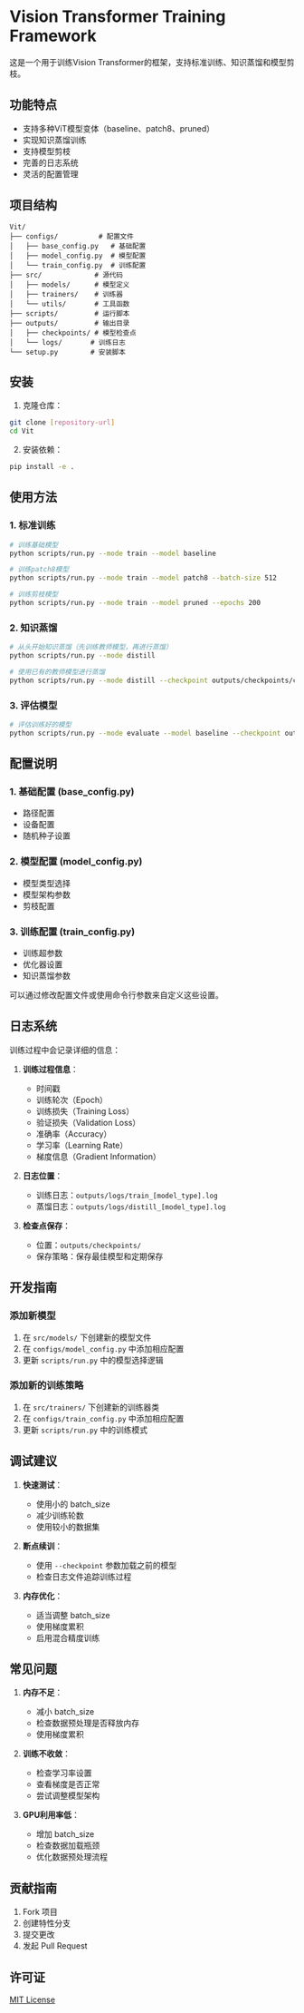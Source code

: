# Vision Transformer Training Framework

这是一个用于训练Vision Transformer的框架，支持标准训练、知识蒸馏和模型剪枝。

## 功能特点

- 支持多种ViT模型变体（baseline、patch8、pruned）
- 实现知识蒸馏训练
- 支持模型剪枝
- 完善的日志系统
- 灵活的配置管理

## 项目结构

```
Vit/
├── configs/          # 配置文件
│   ├── base_config.py   # 基础配置
│   ├── model_config.py  # 模型配置
│   └── train_config.py  # 训练配置
├── src/             # 源代码
│   ├── models/      # 模型定义
│   ├── trainers/    # 训练器
│   └── utils/       # 工具函数
├── scripts/         # 运行脚本
├── outputs/         # 输出目录
│   ├── checkpoints/ # 模型检查点
│   └── logs/       # 训练日志
└── setup.py        # 安装脚本
```

## 安装

1. 克隆仓库：
```bash
git clone [repository-url]
cd Vit
```

2. 安装依赖：
```bash
pip install -e .
```

## 使用方法

### 1. 标准训练

```bash
# 训练基础模型
python scripts/run.py --mode train --model baseline

# 训练patch8模型
python scripts/run.py --mode train --model patch8 --batch-size 512

# 训练剪枝模型
python scripts/run.py --mode train --model pruned --epochs 200
```

### 2. 知识蒸馏

```bash
# 从头开始知识蒸馏（先训练教师模型，再进行蒸馏）
python scripts/run.py --mode distill

# 使用已有的教师模型进行蒸馏
python scripts/run.py --mode distill --checkpoint outputs/checkpoints/checkpoint_baseline.pth
```

### 3. 评估模型

```bash
# 评估训练好的模型
python scripts/run.py --mode evaluate --model baseline --checkpoint outputs/checkpoints/checkpoint_baseline.pth
```

## 配置说明

### 1. 基础配置 (base_config.py)
- 路径配置
- 设备配置
- 随机种子设置

### 2. 模型配置 (model_config.py)
- 模型类型选择
- 模型架构参数
- 剪枝配置

### 3. 训练配置 (train_config.py)
- 训练超参数
- 优化器设置
- 知识蒸馏参数

可以通过修改配置文件或使用命令行参数来自定义这些设置。

## 日志系统

训练过程中会记录详细的信息：

1. **训练过程信息**：
   - 时间戳
   - 训练轮次（Epoch）
   - 训练损失（Training Loss）
   - 验证损失（Validation Loss）
   - 准确率（Accuracy）
   - 学习率（Learning Rate）
   - 梯度信息（Gradient Information）

2. **日志位置**：
   - 训练日志：`outputs/logs/train_[model_type].log`
   - 蒸馏日志：`outputs/logs/distill_[model_type].log`

3. **检查点保存**：
   - 位置：`outputs/checkpoints/`
   - 保存策略：保存最佳模型和定期保存

## 开发指南

### 添加新模型

1. 在 `src/models/` 下创建新的模型文件
2. 在 `configs/model_config.py` 中添加相应配置
3. 更新 `scripts/run.py` 中的模型选择逻辑

### 添加新的训练策略

1. 在 `src/trainers/` 下创建新的训练器类
2. 在 `configs/train_config.py` 中添加相应配置
3. 更新 `scripts/run.py` 中的训练模式

## 调试建议

1. **快速测试**：
   - 使用小的 batch_size
   - 减少训练轮数
   - 使用较小的数据集

2. **断点续训**：
   - 使用 `--checkpoint` 参数加载之前的模型
   - 检查日志文件追踪训练过程

3. **内存优化**：
   - 适当调整 batch_size
   - 使用梯度累积
   - 启用混合精度训练

## 常见问题

1. **内存不足**：
   - 减小 batch_size
   - 检查数据预处理是否释放内存
   - 使用梯度累积

2. **训练不收敛**：
   - 检查学习率设置
   - 查看梯度是否正常
   - 尝试调整模型架构

3. **GPU利用率低**：
   - 增加 batch_size
   - 检查数据加载瓶颈
   - 优化数据预处理流程

## 贡献指南

1. Fork 项目
2. 创建特性分支
3. 提交更改
4. 发起 Pull Request

## 许可证

[MIT License](LICENSE)
